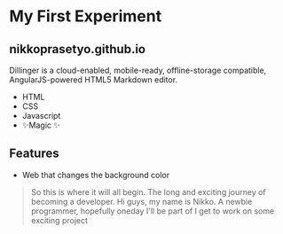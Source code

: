 # My First Experiment
## nikkoprasetyo.github.io

Dillinger is a cloud-enabled, mobile-ready, offline-storage compatible,
AngularJS-powered HTML5 Markdown editor.

- HTML
- CSS
- Javascript
- ✨Magic ✨

## Features

- Web that changes the background color

> So this is where it will all begin. The long and exciting
> journey of becoming a developer. Hi guys, my name is Nikko. 
> A newbie programmer, hopefully oneday I'll be part of I get
> to work on some exciting project
